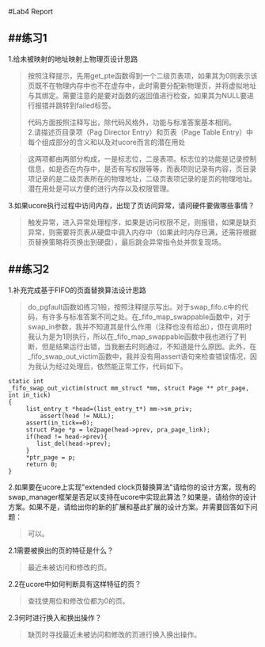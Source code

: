 #Lab4 Report

##练习1
---
1.给未被映射的地址映射上物理页设计思路

>	按照注释提示，先用get_pte函数得到一个二级页表项，如果其为0则表示该页既不在物理内存中也不在虚存中，此时需要分配新物理页，并将虚拟地址与其绑定。需要注意的是要对函数的返回值进行检查，如果其为NULL要进行报错并跳转到failed标签。
>	
>	代码方面按照注释写出，除代码风格外，功能与标准答案基本相同。	
2.请描述页目录项（Pag Director Entry）和页表（Page Table Entry）中每个组成部分的含义和以及对ucore而言的潜在用处

>	这两项都由两部分构成，一是标志位，二是表项。标志位的功能是记录控制信息，如是否在内存中，是否有写权限等等，而表项则记录有内容，页目录项记录的是二级页表所在的物理地址，二级页表项记录的是页的物理地址。潜在用处是可以方便的进行内存以及权限管理。

3.如果ucore执行过程中访问内存，出现了页访问异常，请问硬件要做哪些事情？

>	触发异常，进入异常处理程序，如果是访问权限不足，则报错，如果是缺页异常，则需要将页表从硬盘中调入内存中（如果此时内存已满，还需将根据页替换策略将页换出到硬盘），最后跳会异常指令处并恢复现场。



##练习2
---
1.补充完成基于FIFO的页面替换算法设计思路

>	do_pgfault函数如练习1般，按照注释提示写出。对于swap_fifo.c中的代码，有许多与标准答案不同之处。在_fifo_map_swappable函数中，对于swap_in参数，我并不知道其是什么作用（注释也没有给出），但在调用时我认为是为1则执行，所以在_fifo_map_swappable函数中我也进行了判断，但是结果运行出错，当我删去时则通过，不知道是什么原因。此外，在_fifo_swap_out_victim函数中，我并没有用assert语句来检查错误情况，因为我认为经过处理后，依然能正常工作，代码如下。

```
static int
_fifo_swap_out_victim(struct mm_struct *mm, struct Page ** ptr_page, int in_tick)
{
     list_entry_t *head=(list_entry_t*) mm->sm_priv;
         assert(head != NULL);
     assert(in_tick==0);
     struct Page *p = le2page(head->prev, pra_page_link);
     if(head != head->prev){
        list_del(head->prev);
     }
     *ptr_page = p;
     return 0;
}
```


2.如果要在ucore上实现"extended clock页替换算法"请给你的设计方案，现有的swap_manager框架是否足以支持在ucore中实现此算法？如果是，请给你的设计方案。如果不是，请给出你的新的扩展和基此扩展的设计方案。并需要回答如下问题：

>	可以。

2.1需要被换出的页的特征是什么？

>	最近未被访问和修改的页。

2.2在ucore中如何判断具有这样特征的页？

>	查找使用位和修改位都为0的页。

2.3何时进行换入和换出操作？

>	缺页时寻找最近未被访问和修改的页进行换入换出操作。